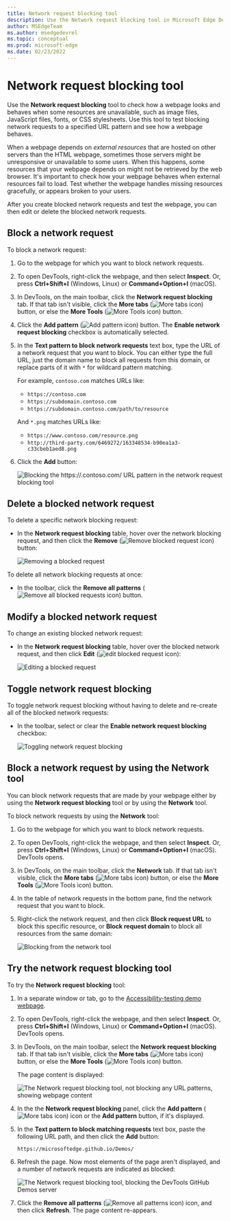 ```yaml
---
title: Network request blocking tool
description: Use the Network request blocking tool in Microsoft Edge DevTools to block selected network requests, to find out how webpages look and behave when some resources are not available.
author: MSEdgeTeam
ms.author: msedgedevrel
ms.topic: conceptual
ms.prod: microsoft-edge
ms.date: 02/23/2022
---
```

# Network request blocking tool

Use the **Network request blocking** tool to check how a webpage looks and behaves when some resources are unavailable, such as image files, JavaScript files, fonts, or CSS stylesheets.  Use this tool to test blocking network requests to a specified URL pattern and see how a webpage behaves.

When a webpage depends on _external resources_ that are hosted on other servers than the HTML webpage, sometimes those servers might be unresponsive or unavailable to some users. When this happens, some resources that your webpage depends on might not be retrieved by the web browser.  It's important to check how your webpage behaves when external resources fail to load.  Test whether the webpage handles missing resources gracefully, or appears broken to your users.

After you create blocked network requests and test the webpage, you can then edit or delete the blocked network requests.


<!-- ====================================================================== -->
## Block a network request

To block a network request:

1. Go to the webpage for which you want to block network requests.

1. To open DevTools, right-click the webpage, and then select **Inspect**.  Or, press **Ctrl+Shift+I** (Windows, Linux) or **Command+Option+I** (macOS).

1. In DevTools, on the main toolbar, click the **Network request blocking** tab.  If that tab isn't visible, click the **More tabs** (![More tabs icon](../icons/more-tabs-icon-light-theme.png)) button, or else the **More Tools** (![More Tools icon](../icons/more-tools-icon-light-theme.png)) button.

1. Click the **Add pattern** (![Add pattern icon](./network-request-blocking-tool-images/add-pattern-icon.png)) button.  The **Enable network request blocking** checkbox is automatically selected.

1. In the **Text pattern to block network requests** text box, type the URL of a network request that you want to block.  You can either type the full URL, just the domain name to block all requests from this domain, or replace parts of it with `*` for wildcard pattern matching.
   
   For example, `contoso.com` matches URLs like:

   * `https://contoso.com`
   * `https://subdomain.contoso.com`
   * `https://subdomain.contoso.com/path/to/resource`

   And `*.png` matches URLs like:
   
   * `https://www.contoso.com/resource.png`
   * `http://third-party.com/6469272/163348534-b90ea1a3-c33cbeb1aed8.png`

1. Click the **Add** button:

   ![Blocking the https://*.contoso.com/* URL pattern in the network request blocking tool](./network-request-blocking-tool-images/block-network-request.png)


<!-- ====================================================================== -->
## Delete a blocked network request

To delete a specific network blocking request:

*  In the **Network request blocking** table, hover over the network blocking request, and then click the **Remove** (![Remove blocked request icon](./network-request-blocking-tool-images/remove-blocked-request-icon.png)) button:

   ![Removing a blocked request](./network-request-blocking-tool-images/remove-blocked-request.png)


To delete all network blocking requests at once:

*  In the toolbar, click the **Remove all patterns** (![Remove all blocked requests icon](./network-request-blocking-tool-images/remove-all-blocked-requests-icon.png)) button.


<!-- ====================================================================== -->
## Modify a blocked network request

To change an existing blocked network request:

*  In the **Network request blocking** table, hover over the blocked network request, and then click **Edit** (![edit blocked request icon](./network-request-blocking-tool-images/edit-blocked-request-icon.png)):

   ![Editing a blocked request](./network-request-blocking-tool-images/edit-blocked-request.png)


<!-- ====================================================================== -->
## Toggle network request blocking

To toggle network request blocking without having to delete and re-create all of the blocked network requests:

*  In the toolbar, select or clear the **Enable network request blocking** checkbox:

   ![Toggling network request blocking](./network-request-blocking-tool-images/toggle-request-blocking.png)


<!-- ====================================================================== -->
## Block a network request by using the Network tool

You can block network requests that are made by your webpage either by using the **Network request blocking** tool or by using the **Network** tool.

To block network requests by using the **Network** tool:

1. Go to the webpage for which you want to block network requests.

1. To open DevTools, right-click the webpage, and then select **Inspect**.  Or, press **Ctrl+Shift+I** (Windows, Linux) or **Command+Option+I** (macOS).  DevTools opens.

1. In DevTools, on the main toolbar, click the **Network** tab.  If that tab isn't visible, click the **More tabs** (![More tabs icon](../icons/more-tabs-icon-light-theme.png)) button, or else the **More Tools** (![More Tools icon](../icons/more-tools-icon-light-theme.png)) button.

1. In the table of network requests in the bottom pane, find the network request that you want to block.

1. Right-click the network request, and then click **Block request URL** to block this specific resource, or **Block request domain** to block all resources from the same domain:

   ![Blocking from the network tool](./network-request-blocking-tool-images/block-request-from-network-tool.png)


<!-- ====================================================================== -->
## Try the network request blocking tool

To try the **Network request blocking** tool:

1. In a separate window or tab, go to the [Accessibility-testing demo webpage](https://microsoftedge.github.io/Demos/devtools-a11y-testing/).

1. To open DevTools, right-click the webpage, and then select **Inspect**.  Or, press **Ctrl+Shift+I** (Windows, Linux) or **Command+Option+I** (macOS).  DevTools opens.

1. In DevTools, on the main toolbar, select the **Network request blocking** tab.  If that tab isn't visible, click the **More tabs** (![More tabs icon](../icons/more-tabs-icon-light-theme.png)) button, or else the **More Tools** (![More Tools icon](../icons/more-tools-icon-light-theme.png)) button.

   The page content is displayed:

   ![The Network request blocking tool, not blocking any URL patterns, showing webpage content](./network-request-blocking-tool-images/network-request-blocking-tool-not-blocked.png)

1. In the the **Network request blocking** panel, click the **Add pattern** (![More tabs icon](../icons/more-tabs-icon-light-theme.png)) icon or the **Add pattern** button, if it's displayed.

1. In the **Text pattern to block matching requests** text box, paste the following URL path, and then click the **Add** button:

   ```http
   https://microsoftedge.github.io/Demos/
   ```
   
1.  Refresh the page.  Now most elements of the page aren't displayed, and a number of network requests are indicated as blocked:

    ![The Network request blocking tool, blocking the DevTools GitHub Demos server](./network-request-blocking-tool-images/network-request-blocking-tool.png)

1. Click the **Remove all patterns** (![Remove all patterns icon](./network-request-blocking-tool-images/network-request-blocking-tool-remove-all-patterns-icon.png)) icon, and then click **Refresh**.  The page content re-appears.
